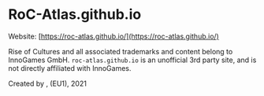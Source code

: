 # RoC-Atlas.github.io

Website: [https://roc-atlas.github.io/](https://roc-atlas.github.io/)

Rise of Cultures and all associated trademarks and content belong to InnoGames GmbH. `roc-atlas.github.io` is an unofficial 3rd party site, and is not directly affiliated with InnoGames.

Created by , (EU1), 2021
